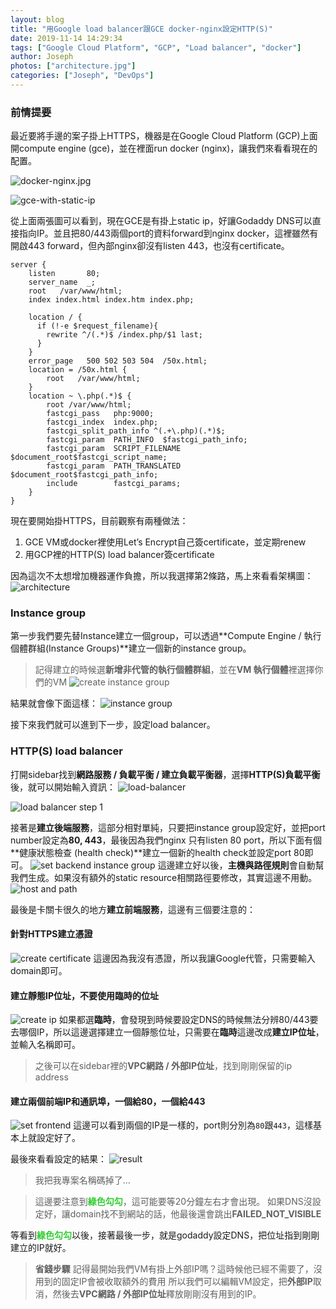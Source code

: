 ```yaml
---
layout: blog
title: "用Google load balancer跟GCE docker-nginx設定HTTP(S)"
date: 2019-11-14 14:29:34
tags: ["Google Cloud Platform", "GCP", "Load balancer", "docker"]
author: Joseph
photos: ["architecture.jpg"]
categories: ["Joseph", "DevOps"]
---
```



### 前情提要

最近要將手邊的案子掛上HTTPS，機器是在Google Cloud Platform (GCP)上面開compute engine (gce)，並在裡面run docker (nginx)，讓我們來看看現在的配置。

![docker-nginx.jpg](docker-nginx.jpg)
<!-- more -->
![gce-with-static-ip](gce-with-static-ip.jpg)

從上面兩張圖可以看到，現在GCE是有掛上static ip，好讓Godaddy DNS可以直接指向IP。並且把80/443兩個port的資料forward到nginx docker，這裡雖然有開啟443 forward，但內部nginx卻沒有listen 443，也沒有certificate。

```
server {
    listen       80;
    server_name  _;
    root   /var/www/html;
    index index.html index.htm index.php;
    
    location / {
      if (!-e $request_filename){
        rewrite ^/(.*)$ /index.php/$1 last;
      }
    }
    error_page   500 502 503 504  /50x.html;
    location = /50x.html {
        root   /var/www/html;
    }
    location ~ \.php(.*)$ {
        root /var/www/html;
        fastcgi_pass   php:9000;
        fastcgi_index  index.php;
        fastcgi_split_path_info ^(.+\.php)(.*)$;
        fastcgi_param  PATH_INFO  $fastcgi_path_info;
        fastcgi_param  SCRIPT_FILENAME  $document_root$fastcgi_script_name;
        fastcgi_param  PATH_TRANSLATED  $document_root$fastcgi_path_info;
        include        fastcgi_params;
    }
}
```

現在要開始掛HTTPS，目前觀察有兩種做法：
1. GCE VM或docker裡使用Let’s Encrypt自己簽certificate，並定期renew
2. 用GCP裡的HTTP(S) load balancer簽certificate

因為這次不太想增加機器運作負擔，所以我選擇第2條路，馬上來看看架構圖：
![architecture](architecture.jpg "Load balancer 架構圖")

### Instance group

第一步我們要先替Instance建立一個group，可以透過**Compute Engine / 執行個體群組(Instance Groups)**建立一個新的instance group。
> 記得建立的時候選**新增非代管的執行個體群組**，並在**VM 執行個體**裡選擇你們的VM
![create instance group](create-instance-group.jpg "create instance group")

結果就會像下面這樣：
![instance group](instance-group.jpg "Instance group")

接下來我們就可以進到下一步，設定load balancer。
### HTTP(S) load balancer

打開sidebar找到**網路服務 / 負載平衡 / 建立負載平衡器**，選擇**HTTP(S)負載平衡**後，就可以開始輸入資訊：
![load-balancer](load-balancer.jpg "HTTP(S)負載平衡")

![load balancer step 1](load-balancer-step-1.jpg "網路到VM之間負載平衡")


接著是**建立後端服務**，這部分相對單純，只要把instance group設定好，並把port number設定為**80, 443**，最後因為我們nginx 只有listen 80 port，所以下面有個**健康狀態檢查 (health check)**建立一個新的health check並設定port 80即可。
![set backend instance group](set-backend-instance-group.jpg "Load balancer 建立後端服務")
這邊建立好以後，**主機與路徑規則**會自動幫我們生成。如果沒有額外的static resource相關路徑要修改，其實這邊不用動。
![host and path](host-and-path.jpg "Load balancer 主機與路徑規則")

最後是卡關卡很久的地方**建立前端服務**，這邊有三個要注意的：

#### 針對HTTPS建立憑證
![create certificate](create-cert.jpg "建立SSL憑證")
這邊因為我沒有憑證，所以我讓Google代管，只需要輸入domain即可。
#### 建立**靜態**IP位址，不要使用**臨時**的位址
![create ip](create-ip.jpg "建立靜態IP address")
如果都選**臨時**，會發現到時候要設定DNS的時候無法分辨80/443要去哪個IP，所以這邊選擇建立一個靜態位址，只需要在**臨時**這邊改成**建立IP位址**，並輸入名稱即可。

> 之後可以在sidebar裡的**VPC網路 / 外部IP位址**，找到剛剛保留的ip address

#### 建立**兩個**前端IP和通訊埠，一個給80，一個給443
![set frontend](set-frontend.jpg "Load balancer 建立前端服務")
這邊可以看到兩個的IP是一樣的，port則分別為`80`跟`443`，這樣基本上就設定好了。

最後來看看設定的結果：
![result](result.jpg "Load balancer結果")

> 我把我專案名稱碼掉了...

> 這邊要注意到<b style="color: limegreen">綠色勾勾</b>，這可能要等20分鐘左右才會出現。
> 如果DNS沒設定好，讓domain找不到網站的話，他最後還會跳出**FAILED_NOT_VISIBLE**

等看到<b style="color: limegreen">綠色勾勾</b>以後，接著最後一步，就是godaddy設定DNS，把位址指到剛剛建立的IP就好。

> **省錢步驟**
> 記得最開始我們VM有掛上外部IP嗎？這時候他已經不需要了，沒用到的固定IP會被收取額外的費用
> 所以我們可以編輯VM設定，把**外部IP**取消，然後去**VPC網路 / 外部IP位址**釋放剛剛沒有用到的IP。

